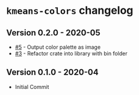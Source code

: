 # `kmeans-colors` changelog

## Version 0.2.0 - 2020-05
* [#5][5] - Output color palette as image
* [#3][3] - Refactor crate into library with bin folder

## Version 0.1.0 - 2020-04
- Initial Commit

[5]: https://github.com/okaneco/kmeans-colors/pull/5
[3]: https://github.com/okaneco/kmeans-colors/pull/3
